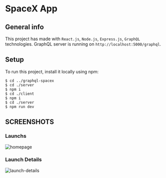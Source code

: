 # SpaceX App

## General info
This project has made with `React.js`, `Node.js`, `Express.js`, `GraphQL` technologies.
GraphQL server is running on `http://localhost:5000/graphql`.

## Setup
To run this project, install it locally using npm:
```
$ cd ../graphql-spacex
$ cd ./server
$ npm i
$ cd ./client
$ npm i
$ cd ./server
$ npm run dev
```

## SCREENSHOTS

### Launchs
![homepage](https://user-images.githubusercontent.com/65674132/125488242-1245ba2c-109d-4cb2-8b90-ddf4de57086a.PNG)

### Launch Details
![launch-details](https://user-images.githubusercontent.com/65674132/125488272-3807172f-3d7e-4d4a-9cb3-682ccf74d8d7.PNG)

